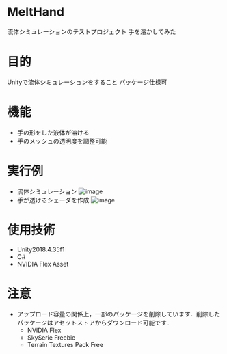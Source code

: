 # MeltHand
流体シミュレーションのテストプロジェクト
手を溶かしてみた

# 目的
Unityで流体シミュレーションをすること
パッケージ仕様可

# 機能
- 手の形をした液体が溶ける
- 手のメッシュの透明度を調整可能

# 実行例
- 流体シミュレーション
![image](https://user-images.githubusercontent.com/26971566/122415868-3a61ea80-cfc3-11eb-8d6c-b80e7309503e.png)
- 手が透けるシェーダを作成
![image](https://user-images.githubusercontent.com/26971566/122415722-1e5e4900-cfc3-11eb-83f2-4e4cc72d9b31.png)

# 使用技術
- Unity2018.4.35f1
- C#
- NVIDIA Flex Asset

# 注意
- アップロード容量の関係上，一部のパッケージを削除しています．削除したパッケージはアセットストアからダウンロード可能です．
  - NVIDIA Flex
  - SkySerie Freebie
  - Terrain Textures Pack Free
